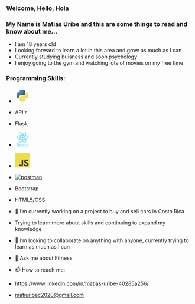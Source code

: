 ### Welcome, Hello, Hola

### My Name is Matias Uribe and this are some things to read and know about me...
  - I am 18 years old
  - Looking forward to learn a lot in this area and grow as much as I can
  - Currently studying buisness and soon psychology
  - I enjoy going to the gym and watching lots of movies on my free time

### Programming Skills:
  - <a href="https://www.python.org" target="_blank" rel="noreferrer"> <img src="https://raw.githubusercontent.com/devicons/devicon/master/icons/python/python-original.svg" alt="python" width="40" height="40"/> </a> 
  - API's
  - Flask
  - <a href="https://reactjs.org/" target="_blank" rel="noreferrer"> <img src="https://raw.githubusercontent.com/devicons/devicon/master/icons/react/react-original-wordmark.svg" alt="react" width="40" height="40"/> </a>
  - <a href="https://developer.mozilla.org/en-US/docs/Web/JavaScript" target="_blank" rel="noreferrer"> <img src="https://raw.githubusercontent.com/devicons/devicon/master/icons/javascript/javascript-original.svg" alt="javascript" width="40" height="40"/> </a>
  - <a href="https://postman.com" target="_blank" rel="noreferrer"> <img src="https://www.vectorlogo.zone/logos/getpostman/getpostman-icon.svg" alt="postman" width="40" height="40"/> </a>
  - Bootstrap
  - HTML5/CSS




- 🔭 I’m currently working on a project to buy and sell cars in Costa Rica 
- Trying to learn more about skills and continuing to expand my knowledge 
    
- 👯 I’m looking to collaborate on anything with anyone, currently trying to learn as much as I can


- 💬 Ask me about Fitness 

- 📫 How to reach me: 
- https://www.linkedin.com/in/matias-uribe-40285a256/
- matiuribec2020@gmail.com


